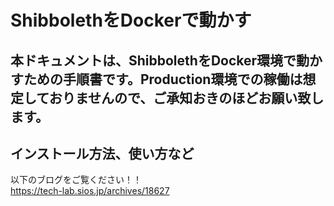# ShibbolethをDockerで動かす
## 本ドキュメントは、ShibbolethをDocker環境で動かすための手順書です。Production環境での稼働は想定しておりませんので、ご承知おきのほどお願い致します。

## インストール方法、使い方など
以下のブログをご覧ください！！  
https://tech-lab.sios.jp/archives/18627
